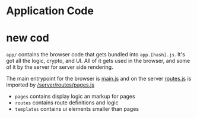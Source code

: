 # Application Code
# new cod

`app/` contains the browser code that gets bundled into `app.[hash].js`. It's got all the logic, crypto, and UI. All of it gets used in the browser, and some of it by the server for server side rendering.

The main entrypoint for the browser is [main.js](./main.js) and on the server [routes.js](./routes.js) is imported by [/server/routes/pages.js](../server/routes/pages.js)

- `pages` contains display logic an markup for pages
- `routes` contains route definitions and logic
- `templates` contains ui elements smaller than pages
